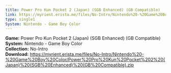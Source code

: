 ```yaml
---
title: Power Pro Kun Pocket 2 (Japan) (SGB Enhanced) (GB Compatible)
link: https://myrient.erista.me/files/No-Intro/Nintendo%20-%20Game%20Boy%20Color/Power%20Pro%20Kun%20Pocket%202%20(Japan)%20(SGB%20Enhanced)%20(GB%20Compatible).zip
type: single1
System: Nintendo - Game Boy Color
---
```

<b>Game:</b> Power Pro Kun Pocket 2 (Japan) (SGB Enhanced) (GB Compatible)<br>
<b>System:</b> Nintendo - Game Boy Color<br>
<b>Collection:</b> No-Intro<br>
<b>Download:</b> https://myrient.erista.me/files/No-Intro/Nintendo%20-%20Game%20Boy%20Color/Power%20Pro%20Kun%20Pocket%202%20(Japan)%20(SGB%20Enhanced)%20(GB%20Compatible).zip